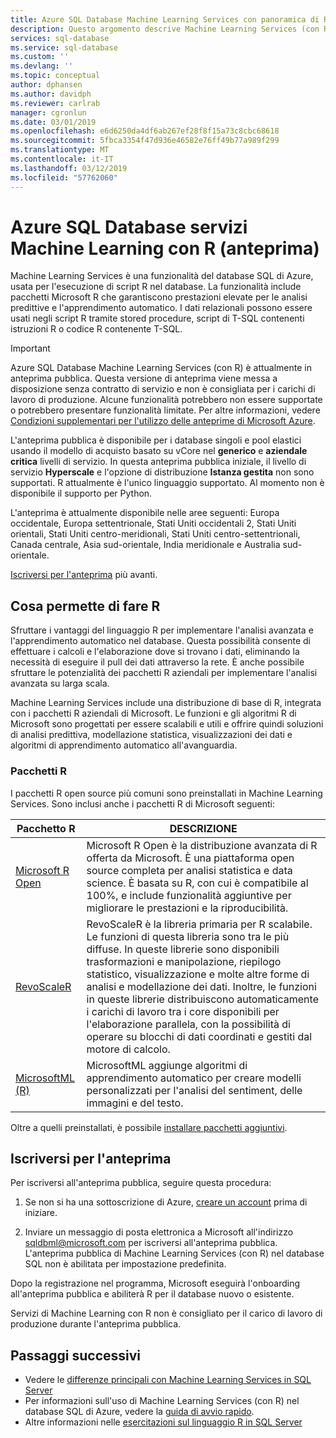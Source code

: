 ```yaml
---
title: Azure SQL Database Machine Learning Services con panoramica di R (anteprima)
description: Questo argomento descrive Machine Learning Services (con R) nel database SQL di Azure e ne illustra il funzionamento.
services: sql-database
ms.service: sql-database
ms.custom: ''
ms.devlang: ''
ms.topic: conceptual
author: dphansen
ms.author: davidph
ms.reviewer: carlrab
manager: cgronlun
ms.date: 03/01/2019
ms.openlocfilehash: e6d6250da4df6ab267ef28f8f15a73c8cbc68618
ms.sourcegitcommit: 5fbca3354f47d936e46582e76ff49b77a989f299
ms.translationtype: MT
ms.contentlocale: it-IT
ms.lasthandoff: 03/12/2019
ms.locfileid: "57762060"
---
```

# <a name="azure-sql-database-machine-learning-services-with-r-preview"></a>Azure SQL Database servizi Machine Learning con R (anteprima)

Machine Learning Services è una funzionalità del database SQL di Azure, usata per l'esecuzione di script R nel database. La funzionalità include pacchetti Microsoft R che garantiscono prestazioni elevate per le analisi predittive e l'apprendimento automatico. I dati relazionali possono essere usati negli script R tramite stored procedure, script di T-SQL contenenti istruzioni R o codice R contenente T-SQL.

> [!IMPORTANT]
> Azure SQL Database Machine Learning Services (con R) è attualmente in anteprima pubblica.
> Questa versione di anteprima viene messa a disposizione senza contratto di servizio e non è consigliata per i carichi di lavoro di produzione. Alcune funzionalità potrebbero non essere supportate o potrebbero presentare funzionalità limitate.
> Per altre informazioni, vedere [Condizioni supplementari per l'utilizzo delle anteprime di Microsoft Azure](https://azure.microsoft.com/support/legal/preview-supplemental-terms/).
>
> L'anteprima pubblica è disponibile per i database singoli e pool elastici usando il modello di acquisto basato su vCore nel **generico** e **aziendale critica** livelli di servizio. In questa anteprima pubblica iniziale, il livello di servizio **Hyperscale** e l'opzione di distribuzione **Istanza gestita** non sono supportati. R attualmente è l'unico linguaggio supportato. Al momento non è disponibile il supporto per Python.
>
> L'anteprima è attualmente disponibile nelle aree seguenti: Europa occidentale, Europa settentrionale, Stati Uniti occidentali 2, Stati Uniti orientali, Stati Uniti centro-meridionali, Stati Uniti centro-settentrionali, Canada centrale, Asia sud-orientale, India meridionale e Australia sud-orientale.
>
> [Iscriversi per l'anteprima](#signup) più avanti.

## <a name="what-you-can-do-with-r"></a>Cosa permette di fare R

Sfruttare i vantaggi del linguaggio R per implementare l'analisi avanzata e l'apprendimento automatico nel database. Questa possibilità consente di effettuare i calcoli e l'elaborazione dove si trovano i dati, eliminando la necessità di eseguire il pull dei dati attraverso la rete. È anche possibile sfruttare le potenzialità dei pacchetti R aziendali per implementare l'analisi avanzata su larga scala.

Machine Learning Services include una distribuzione di base di R, integrata con i pacchetti R aziendali di Microsoft. Le funzioni e gli algoritmi R di Microsoft sono progettati per essere scalabili e utili e offrire quindi soluzioni di analisi predittiva, modellazione statistica, visualizzazioni dei dati e algoritmi di apprendimento automatico all'avanguardia.

### <a name="r-packages"></a>Pacchetti R

I pacchetti R open source più comuni sono preinstallati in Machine Learning Services. Sono inclusi anche i pacchetti R di Microsoft seguenti:

| Pacchetto R | DESCRIZIONE|
|-|-|
| [Microsoft R Open](https://mran.microsoft.com/rro) | Microsoft R Open è la distribuzione avanzata di R offerta da Microsoft. È una piattaforma open source completa per analisi statistica e data science. È basata su R, con cui è compatibile al 100%, e include funzionalità aggiuntive per migliorare le prestazioni e la riproducibilità. |
| [RevoScaleR](https://docs.microsoft.com/sql/advanced-analytics/r/ref-r-revoscaler) | RevoScaleR è la libreria primaria per R scalabile. Le funzioni di questa libreria sono tra le più diffuse. In queste librerie sono disponibili trasformazioni e manipolazione, riepilogo statistico, visualizzazione e molte altre forme di analisi e modellazione dei dati. Inoltre, le funzioni in queste librerie distribuiscono automaticamente i carichi di lavoro tra i core disponibili per l'elaborazione parallela, con la possibilità di operare su blocchi di dati coordinati e gestiti dal motore di calcolo. |
| [MicrosoftML (R)](https://docs.microsoft.com/sql/advanced-analytics/r/ref-r-microsoftml) | MicrosoftML aggiunge algoritmi di apprendimento automatico per creare modelli personalizzati per l'analisi del sentiment, delle immagini e del testo. |

Oltre a quelli preinstallati, è possibile [installare pacchetti aggiuntivi](sql-database-connect-query-r.md#add-package).

<a name="signup"></a>

## <a name="sign-up-for-the-preview"></a>Iscriversi per l'anteprima

Per iscriversi all'anteprima pubblica, seguire questa procedura:

1. Se non si ha una sottoscrizione di Azure, [creare un account](https://azure.microsoft.com/free/) prima di iniziare.

2. Inviare un messaggio di posta elettronica a Microsoft all'indirizzo [sqldbml@microsoft.com](mailto:sqldbml@microsoft.com) per iscriversi all'anteprima pubblica. L'anteprima pubblica di Machine Learning Services (con R) nel database SQL non è abilitata per impostazione predefinita.

Dopo la registrazione nel programma, Microsoft eseguirà l'onboarding all'anteprima pubblica e abiliterà R per il database nuovo o esistente.

Servizi di Machine Learning con R non è consigliato per il carico di lavoro di produzione durante l'anteprima pubblica.

## <a name="next-steps"></a>Passaggi successivi

- Vedere le [differenze principali con Machine Learning Services in SQL Server](sql-database-machine-learning-services-differences.md)
- Per informazioni sull'uso di Machine Learning Services (con R) nel database SQL di Azure, vedere la [guida di avvio rapido](sql-database-connect-query-r.md).
- Altre informazioni nelle [esercitazioni sul linguaggio R in SQL Server](https://docs.microsoft.com/sql/advanced-analytics/tutorials/sql-server-r-tutorials)
